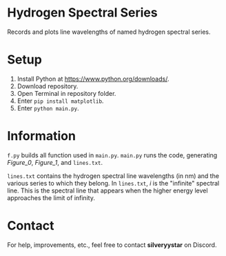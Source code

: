 # Hydrogen Spectral Series
Records and plots line wavelengths of named hydrogen spectral series.

# Setup
1. Install Python at https://www.python.org/downloads/.
2. Download repository.
3. Open Terminal in repository folder.
4. Enter `pip install matplotlib`.
5. Enter `python main.py`.

# Information
`f.py` builds all function used in `main.py`.
`main.py` runs the code, generating _Figure_0_, _Figure_1_, and `lines.txt`.

`lines.txt` contains the hydrogen spectral line wavelengths (in nm) and the various series to which they belong.
In `lines.txt`, _i_ is the "infinite" spectral line.
This is the spectral line that appears when the higher energy level approaches the limit of infinity.

# Contact
For help, improvements, etc., feel free to contact **silveryystar** on Discord.
